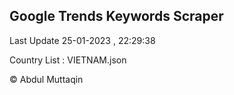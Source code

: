 

## Google Trends Keywords Scraper 
 
Last Update 25-01-2023 , 22:29:38

Country List :
VIETNAM.json



© Abdul Muttaqin 
